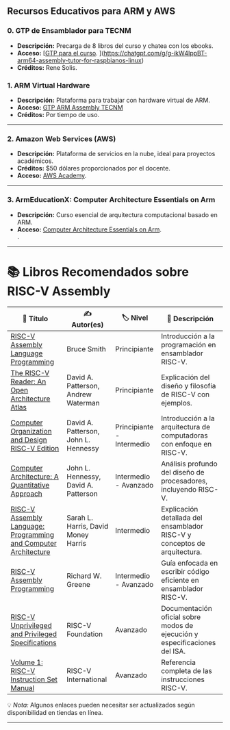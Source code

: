 

## Recursos Educativos para ARM y AWS

### 0. **GTP de Ensamblador para TECNM**
- **Descripción:** Precarga de 8 libros del curso y chatea con los ebooks.  
- **Acceso:** [[GTP para el curso](). ](https://chatgpt.com/g/g-ikW4IppBT-arm64-assembly-tutor-for-raspbianos-linux) 
- **Créditos:** Rene Solis.  

### 1. **ARM Virtual Hardware**
- **Descripción:** Plataforma para trabajar con hardware virtual de ARM.  
- **Acceso:** [GTP ARM Assembly TECNM](https://chatgpt.com/g/g-ikW4IppBT-arm64-assembly-tutor-for-raspbianos-linux) 
- **Créditos:** Por tiempo de uso.  

---

### 2. **Amazon Web Services (AWS)**
- **Descripción:** Plataforma de servicios en la nube, ideal para proyectos académicos.  
- **Créditos:** $50 dólares proporcionados por el docente.  
- **Acceso:** [AWS Academy](https://awsacademy.instructure.com).  

---

### 3. **ArmEducationX: Computer Architecture Essentials on Arm**
- **Descripción:** Curso esencial de arquitectura computacional basado en ARM.  
- **Acceso:** [Computer Architecture Essentials on Arm](https://www.edx.org/learn/computer-architecture/arm-education-computer-architecture-essentials-on-arm).  
.
---
# 📚 Libros Recomendados sobre RISC-V Assembly

| 📖 Título | ✍️ Autor(es) | 🏷️ Nivel | 📌 Descripción |
|-----------|------------|----------|---------------|
| [RISC-V Assembly Language Programming](https://www.amazon.com/dp/XXXXXX) | Bruce Smith | Principiante | Introducción a la programación en ensamblador RISC-V. |
| [The RISC-V Reader: An Open Architecture Atlas](https://www.amazon.com/dp/XXXXXX) | David A. Patterson, Andrew Waterman | Principiante | Explicación del diseño y filosofía de RISC-V con ejemplos. |
| [Computer Organization and Design RISC-V Edition](https://www.amazon.com/dp/XXXXXX) | David A. Patterson, John L. Hennessy | Principiante - Intermedio | Introducción a la arquitectura de computadoras con enfoque en RISC-V. |
| [Computer Architecture: A Quantitative Approach](https://www.amazon.com/dp/XXXXXX) | John L. Hennessy, David A. Patterson | Intermedio - Avanzado | Análisis profundo del diseño de procesadores, incluyendo RISC-V. |
| [RISC-V Assembly Language: Programming and Computer Architecture](https://www.amazon.com/dp/XXXXXX) | Sarah L. Harris, David Money Harris | Intermedio | Explicación detallada del ensamblador RISC-V y conceptos de arquitectura. |
| [RISC-V Assembly Programming](https://www.amazon.com/dp/XXXXXX) | Richard W. Greene | Intermedio - Avanzado | Guía enfocada en escribir código eficiente en ensamblador RISC-V. |
| [RISC-V Unprivileged and Privileged Specifications](https://riscv.org/technical/specifications/) | RISC-V Foundation | Avanzado | Documentación oficial sobre modos de ejecución y especificaciones del ISA. |
| [Volume 1: RISC-V Instruction Set Manual](https://riscv.org/technical/specifications/) | RISC-V International | Avanzado | Referencia completa de las instrucciones RISC-V. |

💡 *Nota:* Algunos enlaces pueden necesitar ser actualizados según disponibilidad en tiendas en línea.

---
